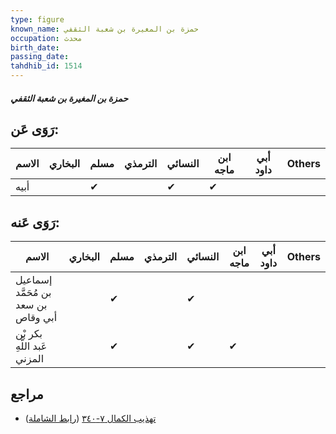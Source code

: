 ```yaml
---
type: figure
known_name: حمزة بن المغيرة بن شعبة الثقفي
occupation: محدث
birth_date:
passing_date:
tahdhib_id: 1514
---
```

##### حمزة بن المغيرة بن شعبة الثقفي

## رَوَى عَن:
| الاسم | البخاري | مسلم | الترمذي | النسائي | ابن ماجه | أبي داود | Others |
| ----- | ------- | ---- | ------- | ------- | -------- | -------- | ------ |
| أبيه  |         | ✔    |         | ✔       | ✔        |          |        |
## رَوَى عَنه:
| الاسم                               | البخاري | مسلم | الترمذي | النسائي | ابن ماجه | أبي داود | Others |
| ----------------------------------- | ------- | ---- | ------- | ------- | -------- | -------- | ------ |
| إسماعيل بن مُحَمَّد بن سعد أبي وقاص |         | ✔    |         | ✔       |          |          |        |
| بكر بْن عَبد اللَّهِ المزني         |         | ✔    |         | ✔       | ✔        |          |        |
## مراجع
- [تهذيب الكمال ٧-٣٤٠](obsidian://open?vault=Tahdhib-al-Kamal&file=Figures/١٥١٤-حمزة%20بن%20المغيرة%20بن%20شعبة%20الثقفي) ([رابط الشاملة](https://shamela.ws/book/3722/3562))